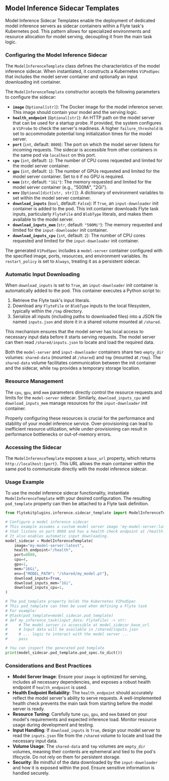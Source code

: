 
<!--
help_text: ''
key: summary_model_inference_sidecar_templates_b89866c6-8680-438b-85bb-01f1af57bc2b
modules:
- flytekitplugins.inference.sidecar_template
questions_to_answer: []
type: summary

-->
## Model Inference Sidecar Templates

Model Inference Sidecar Templates enable the deployment of dedicated model inference servers as sidecar containers within a Flyte task's Kubernetes pod. This pattern allows for specialized environments and resource allocation for model serving, decoupling it from the main task logic.

### Configuring the Model Inference Sidecar

The `ModelInferenceTemplate` class defines the characteristics of the model inference sidecar. When instantiated, it constructs a Kubernetes `V1PodSpec` that includes the model server container and optionally an input downloading init container.

The `ModelInferenceTemplate` constructor accepts the following parameters to configure the sidecar:

*   **`image`** (`Optional[str]`): The Docker image for the model inference server. This image should contain your model and the serving logic.
*   **`health_endpoint`** (`Optional[str]`): An HTTP path on the model server that can be used for a startup probe. If provided, the system configures a `V1Probe` to check the server's readiness. A higher `failure_threshold` is set to accommodate potential long initialization times for the model server.
*   **`port`** (`int`, default: `8000`): The port on which the model server listens for incoming requests. The sidecar is accessible from other containers in the same pod via `localhost` on this port.
*   **`cpu`** (`int`, default: `1`): The number of CPU cores requested and limited for the model server container.
*   **`gpu`** (`int`, default: `1`): The number of GPUs requested and limited for the model server container. Set to `0` if no GPU is required.
*   **`mem`** (`str`, default: `"1Gi"`): The memory requested and limited for the model server container (e.g., "500Mi", "2Gi").
*   **`env`** (`Optional[dict[str, str]]`): A dictionary of environment variables to set within the model server container.
*   **`download_inputs`** (`bool`, default: `False`): If `True`, an `input-downloader` init container is added to the pod. This init container downloads Flyte task inputs, particularly `FlyteFile` and `BlobType` literals, and makes them available to the model server.
*   **`download_inputs_mem`** (`str`, default: `"500Mi"`): The memory requested and limited for the `input-downloader` init container.
*   **`download_inputs_cpu`** (`int`, default: `2`): The number of CPU cores requested and limited for the `input-downloader` init container.

The generated `V1PodSpec` includes a `model-server` container configured with the specified image, ports, resources, and environment variables. Its `restart_policy` is set to `Always`, treating it as a persistent sidecar.

### Automatic Input Downloading

When `download_inputs` is set to `True`, an `input-downloader` init container is automatically added to the pod. This container executes a Python script to:

1.  Retrieve the Flyte task's input literals.
2.  Download any `FlyteFile` or `BlobType` inputs to the local filesystem, typically within the `/tmp` directory.
3.  Serialize all inputs (including paths to downloaded files) into a JSON file named `inputs.json` and store it in a shared volume mounted at `/shared`.

This mechanism ensures that the model server has local access to necessary input data before it starts serving requests. The model server can then read `/shared/inputs.json` to locate and load the required data.

Both the `model-server` and `input-downloader` containers share two `empty_dir` volumes: `shared-data` (mounted at `/shared`) and `tmp` (mounted at `/tmp`). The `shared-data` volume facilitates communication between the init container and the sidecar, while `tmp` provides a temporary storage location.

### Resource Management

The `cpu`, `gpu`, and `mem` parameters directly control the resource requests and limits for the `model-server` sidecar. Similarly, `download_inputs_cpu` and `download_inputs_mem` manage resources for the `input-downloader` init container.

Properly configuring these resources is crucial for the performance and stability of your model inference service. Over-provisioning can lead to inefficient resource utilization, while under-provisioning can result in performance bottlenecks or out-of-memory errors.

### Accessing the Sidecar

The `ModelInferenceTemplate` exposes a `base_url` property, which returns `http://localhost:{port}`. This URL allows the main container within the same pod to communicate directly with the model inference sidecar.

### Usage Example

To use the model inference sidecar functionality, instantiate `ModelInferenceTemplate` with your desired configuration. The resulting `pod_template` property can then be attached to a Flyte task definition.

```python
from flytekitplugins.inference.sidecar_template import ModelInferenceTemplate

# Configure a model inference sidecar
# This example assumes a custom model server image 'my-model-server:latest'
# that listens on port 8080 and has a health check endpoint at /health.
# It also enables automatic input downloading.
model_sidecar = ModelInferenceTemplate(
    image="my-model-server:latest",
    health_endpoint="/health",
    port=8080,
    cpu=4,
    gpu=1,
    mem="16Gi",
    env={"MODEL_PATH": "/shared/my_model.pt"},
    download_inputs=True,
    download_inputs_mem="1Gi",
    download_inputs_cpu=1,
)

# The pod_template property holds the Kubernetes V1PodSpec
# This pod_template can then be used when defining a Flyte task
# For example:
# @task(pod_template=model_sidecar.pod_template)
# def my_inference_task(input_data: FlyteFile) -> str:
#     # The model server is accessible at model_sidecar.base_url
#     # Input data will be available in /shared/inputs.json
#     # ... logic to interact with the model server ...
#     pass

# You can inspect the generated pod template
print(model_sidecar.pod_template.pod_spec.to_dict())
```

### Considerations and Best Practices

*   **Model Server Image**: Ensure your `image` is optimized for serving, includes all necessary dependencies, and exposes a robust health endpoint if `health_endpoint` is used.
*   **Health Endpoint Reliability**: The `health_endpoint` should accurately reflect the model server's ability to serve requests. A well-implemented health check prevents the main task from starting before the model server is ready.
*   **Resource Tuning**: Carefully tune `cpu`, `gpu`, and `mem` based on your model's requirements and expected inference load. Monitor resource usage during development and testing.
*   **Input Handling**: If `download_inputs` is `True`, design your model server to read the `inputs.json` file from the `/shared` volume to locate and load the necessary input data.
*   **Volume Usage**: The `shared-data` and `tmp` volumes are `empty_dir` volumes, meaning their contents are ephemeral and tied to the pod's lifecycle. Do not rely on them for persistent storage.
*   **Security**: Be mindful of the data downloaded by the `input-downloader` and how it is exposed within the pod. Ensure sensitive information is handled securely.
<!--
key: summary_model_inference_sidecar_templates_b89866c6-8680-438b-85bb-01f1af57bc2b
type: summary_end

-->
<!--
code_unit: flytekitplugins.inference.examples.custom_inference_sidecar
code_unit_type: class
help_text: ''
key: example_ccbf701a-65b5-446f-8cc9-60060ecd7588
type: example

-->